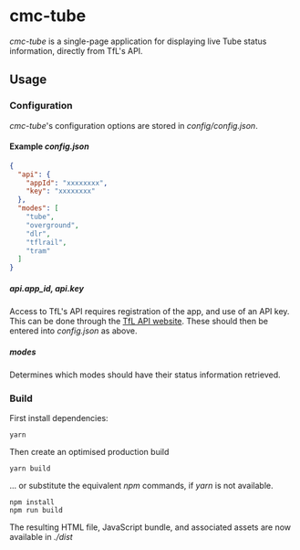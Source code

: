 # cmc-tube
*cmc-tube* is a single-page application for displaying live Tube status information, directly from TfL's API.

## Usage
### Configuration

*cmc-tube*'s configuration options are stored in *config/config.json*.

#### Example *config.json*
```JSON
{
  "api": {
    "appId": "xxxxxxxx",
    "key": "xxxxxxxx"
  },
  "modes": [
    "tube",
    "overground",
    "dlr",
    "tflrail",
    "tram"
  ]
}
```


##### api.app_id, api.key
Access to TfL's API requires registration of the app, and use of an API key. This can be done through the [TfL API website](https://api.tfl.gov.uk/). These should then be entered into *config.json* as above.

##### modes
Determines which modes should have their status information retrieved.

### Build
First install dependencies:
```shell
yarn
```

Then create an optimised production build
```shell
yarn build
```

... or substitute the equivalent *npm* commands, if *yarn* is not available.
```shell
npm install
npm run build
```

The resulting HTML file, JavaScript bundle, and associated assets are now available in *./dist*
